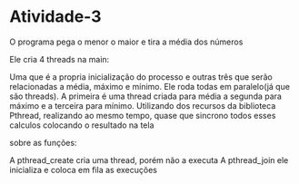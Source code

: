 # Atividade-3

O programa pega o menor o maior e tira a média dos números 

Ele cria 4 threads na main:

Uma que é a propria inicialização do processo e outras três que serão relacionadas a média, máximo e mínimo. Ele roda todas em paralelo(já que são threads). A primeira é uma thread criada para média a segunda para máximo e a terceira para mínimo. Utilizando dos recursos da biblioteca Pthread, realizando ao mesmo tempo, quase que sincrono todos esses calculos colocando o resultado na tela

sobre as funções:

A pthread_create cria uma thread, porém não a executa
A pthread_join ele inicializa e coloca em fila as execuções

